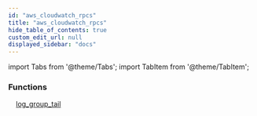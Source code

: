 ```yaml
---
id: "aws_cloudwatch_rpcs"
title: "aws_cloudwatch_rpcs"
hide_table_of_contents: true
custom_edit_url: null
displayed_sidebar: "docs"
---
```


import Tabs from '@theme/Tabs';
import TabItem from '@theme/TabItem';

<Tabs>
  <TabItem value="Components" label="Components" default>

### Functions
    [log_group_tail](../../aws/tables/aws_cloudwatch_rpcs_log_group_tail.LogGroupTailRpc)

</TabItem>
  <TabItem value="Code examples" label="Code examples">

</TabItem>
</Tabs>
